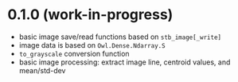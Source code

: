 # 0.1.0 (work-in-progress)

* basic image save/read functions based on `stb_image[_write]`
* image data is based on `Owl.Dense.Ndarray.S`
* `to_grayscale` conversion function
* basic image processing: extract image line, centroid values, and mean/std-dev
